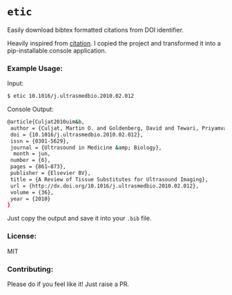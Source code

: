 # `etic`

Easily download bibtex formatted citations from DOI identifier.

Heavily inspired from [citation](https://github.com/foucault/citation). I copied the project and transformed it into a pip-installable console application.

### Example Usage:
Input:
```sh
$ etic 10.1016/j.ultrasmedbio.2010.02.012
```

Console Output:
```sh
@article{Culjat2010uim&b,
 author = {Culjat, Martin O. and Goldenberg, David and Tewari, Priyamvada and Singh, Rahul S.},
 doi = {10.1016/j.ultrasmedbio.2010.02.012},
 issn = {0301-5629},
 journal = {Ultrasound in Medicine &amp; Biology},
  month = jun,
 number = {6},
 pages = {861–873},
 publisher = {Elsevier BV},
 title = {A Review of Tissue Substitutes for Ultrasound Imaging},
 url = {http://dx.doi.org/10.1016/j.ultrasmedbio.2010.02.012},
 volume = {36},
 year = {2010}
}
```

Just copy the output and save it into your `.bib` file.

### License:
MIT

### Contributing:
Please do if you feel like it! Just raise a PR.
